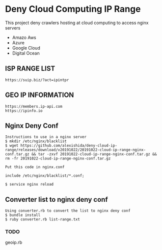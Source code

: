 # Deny Cloud Computing IP Range

This project deny crawlers hosting at cloud computing to access nginx servers

- Amazo Aws
- Azure
- Google Cloud
- Digital Ocean


## ISP RANGE LIST
    https://suip.biz/?act=ipintpr


## GEO IP INFORMATION
    https://members.ip-api.com
    https://ipinfo.io


## Nginx Deny Conf

    Instructions to use in a nginx server
    $ mkdir /etc/nginx/blacklist
    $ wget https://github.com/alexishida/deny-cloud-ip-range/releases/download/v20191022/20191022-cloud-ip-range-nginx-conf.tar.gz && tar -zxvf 20191022-cloud-ip-range-nginx-conf.tar.gz && rm -fr 20191022-cloud-ip-range-nginx-conf.tar.gz
    
    Put this code in nginx.conf

    include /etc/nginx/blacklist/*.conf;

    $ service nginx reload


## Converter list to nginx deny conf

    Using converter.rb to convert the list to nginx deny conf
    $ bundle install
    $ ruby converter.rb list-range.txt    


### TODO 
geoip.rb
